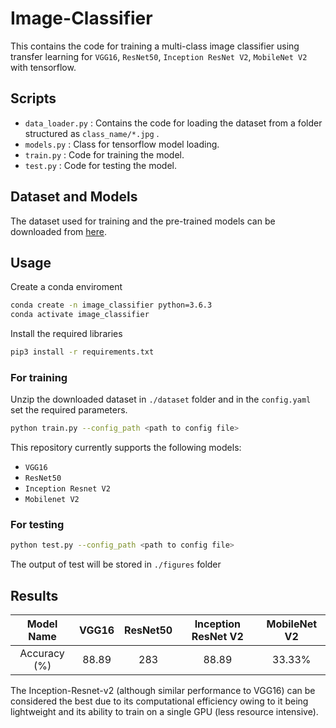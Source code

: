 # Image-Classifier

This contains the code for training a multi-class image classifier using transfer learning for `VGG16`, `ResNet50`, `Inception ResNet V2`, `MobileNet V2` with tensorflow.

## Scripts

- `data_loader.py` : Contains the code for loading the dataset from a folder structured as `class_name/*.jpg` . 
- `models.py` : Class for tensorflow model loading.
- `train.py` : Code for training the model.
- `test.py` : Code for testing the model.

## Dataset and Models

The dataset used for training and the pre-trained models can be downloaded from [here](https://drive.google.com/drive/folders/12zQMGN6USFDHPAu3O2wnaNycII-SXuVK?usp=share_link). 

## Usage

Create a conda enviroment
```sh
conda create -n image_classifier python=3.6.3
conda activate image_classifier
```

Install the required libraries
```sh
pip3 install -r requirements.txt
```

### For training

Unzip the downloaded dataset in `./dataset` folder and in the `config.yaml` set the required parameters.

```sh
python train.py --config_path <path to config file>
```
This repository currently supports the following models:
- `VGG16`
- `ResNet50`
- `Inception Resnet V2`
- `Mobilenet V2`

### For testing

```sh
python test.py --config_path <path to config file> 
```
The output of test will be stored in `./figures` folder

## Results

| Model Name | VGG16    | ResNet50    | Inception ResNet V2    | MobileNet V2    |
| :---:   | :---: | :---: | :---: | :---: |
| Accuracy (%) | 88.89    | 283   | 88.89   | 33.33%   |

The Inception-Resnet-v2 (although similar performance to VGG16) can be considered the best due to its computational efficiency owing to it being lightweight and its ability to train on a single GPU (less resource intensive).
